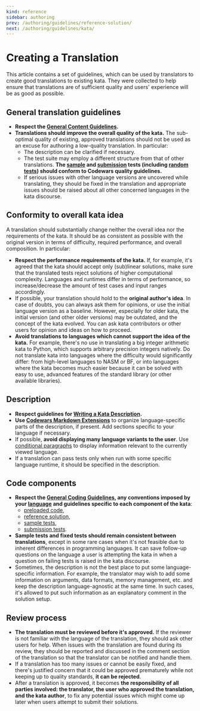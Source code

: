 ```yaml
---
kind: reference
sidebar: authoring
prev: /authoring/guidelines/reference-solution/
next: /authoring/guidelines/kata/
---
```


# Creating a Translation

This article contains a set of guidelines, which can be used by translators to create good translations to existing kata. They were collected to help ensure that translations are of sufficient quality and users' experience will be as good as possible.

## General translation guidelines

- **Respect the [General Content Guidelines][authoring-guidelines-general].**
- **Translations should improve the overall quality of the kata.** The sub-optimal quality of existing, approved translations should not be used as an excuse for authoring a low-quality translation. In particular:
  - The description can be clarified if necessary.
  - The test suite may employ a different structure from that of other translations. **The [sample][authoring-guidelines-sample-tests] and [submission][authoring-guidelines-submission-tests] tests (including [random tests][authoring-guidelines-submission-tests-random]) should conform to Codewars quality guidelines.**
  - If serious issues with other language versions are uncovered while translating, they should be fixed in the translation and appropriate issues should be raised about all other concerned languages in the kata discourse.


## Conformity to overall kata idea

A translation should substantially change neither the overall idea nor the requirements of the kata. It should be as consistent as possible with the original version in terms of difficulty, required performance, and overall composition. In particular:

- **Respect the performance requirements of the kata.** If, for example, it's agreed that the kata should accept only (sub)linear solutions, make sure that the translated tests reject solutions of higher computational complexity. Languages and runtimes differ in terms of performance, so increase/decrease the amount of test cases and input ranges accordingly.
- If possible, your translation should hold to the **original author's idea**. In case of doubts, you can always ask them for opinions, or use the initial language version as a baseline. However, especially for older kata, the initial version (and other older versions) may be outdated, and the concept of the kata evolved. You can ask kata contributors or other users for opinion and ideas on how to proceed.
- **Avoid translations to languages which cannot support the idea of the kata.** For example, there's no use in translating a big integer arithmetic kata to Python, which supports arbitrary precision integers natively. Do not translate kata into languages where the difficulty would significantly differ: from high-level languages to NASM or BF, or into languages where the kata becomes much easier because it can be solved with easy to use, advanced features of the standard library (or other available libraries).


## Description

- **Respect guidelines for [Writing a Kata Description][authoring-guidelines-description].**
- **Use [Codewars Markdown Extensions][markdown-extensions]** to organize language-specific parts of the description, if present. Add sections specific to your language if necessary.
- If possible, **avoid displaying many language variants to the user**. Use [conditional paragraphs][markdown-extension-conditional-rendering] to display information relevant to the currently viewed language.
- If a translation can pass tests only when run with some specific language runtime, it should be specified in the description.


## Code components

- **Respect the [General Coding Guidelines][authoring-guidelines-general-coding], any conventions imposed by your [language][languages] and guidelines specific to each component of the kata**:
  - [preloaded code][authoring-guidelines-preloaded],
  - [reference solution][authoring-guidelines-reference-solution],
  - [sample tests][authoring-guidelines-sample-tests],
  - [submission tests][authoring-guidelines-submission-tests].
- **Sample tests and fixed tests should remain consistent between translations**, except in some rare cases when it's not feasible due to inherent differences in programming languages. It can save follow-up questions on the language a user is attempting the kata in when a question on failing tests is raised in the kata discourse.
- Sometimes, the description is not the best place to put some language-specific information. For example, the translator may wish to add some information on arguments, data formats, memory management, etc. and keep the description language-agnostic at the same time. In such cases, it's allowed to put such information as an explanatory comment in the solution setup.


## Review process

- **The translation must be reviewed before it's approved.** If the reviewer is not familiar with the language of the translation, they should ask other users for help.
When issues with the translation are found during its review, they should be reported and discussed in the comment section of the translation so that the translator can be notified and handle them.
- If a translation has too many issues or cannot be easily fixed, and there's justified concern that it could be approved prematurely while not keeping up to quality standards, **it can be rejected**.
- After a translation is approved, it becomes **the responsibility of all parties involved: the translator, the user who approved the translation, and the kata author**, to fix any potential issues which might come up later when users attempt to submit their solutions.


[authoring-guidelines-description]: /authoring/guidelines/description/
[authoring-guidelines-general-coding]: /authoring/guidelines/coding/
[authoring-guidelines-general]: /authoring/guidelines/
[authoring-guidelines-preloaded]: /authoring/guidelines/preloaded/
[authoring-guidelines-reference-solution]: /authoring/guidelines/reference-solution/
[authoring-guidelines-sample-tests]: /authoring/guidelines/sample-tests/
[authoring-guidelines-submission-tests-random]: /authoring/guidelines/submission-tests/#random-tests
[authoring-guidelines-submission-tests]: /authoring/guidelines/submission-tests/
[languages]: /languages/
[markdown-extensions]: /references/markdown/extensions/
[markdown-extension-conditional-rendering]: /references/markdown/extensions/#conditional-rendering
